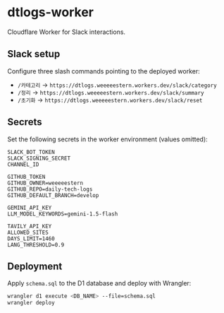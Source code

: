 # dtlogs-worker

Cloudflare Worker for Slack interactions.

## Slack setup

Configure three slash commands pointing to the deployed worker:

- `/카테고리` → `https://dtlogs.weeeeestern.workers.dev/slack/category`
- `/정리` → `https://dtlogs.weeeeestern.workers.dev/slack/summary`
- `/초기화` → `https://dtlogs.weeeeestern.workers.dev/slack/reset`

## Secrets

Set the following secrets in the worker environment (values omitted):

```
SLACK_BOT_TOKEN
SLACK_SIGNING_SECRET
CHANNEL_ID

GITHUB_TOKEN
GITHUB_OWNER=weeeeestern
GITHUB_REPO=daily-tech-logs
GITHUB_DEFAULT_BRANCH=develop

GEMINI_API_KEY
LLM_MODEL_KEYWORDS=gemini-1.5-flash

TAVILY_API_KEY
ALLOWED_SITES
DAYS_LIMIT=1460
LANG_THRESHOLD=0.9
```

## Deployment

Apply `schema.sql` to the D1 database and deploy with Wrangler:

```bash
wrangler d1 execute <DB_NAME> --file=schema.sql
wrangler deploy
```
